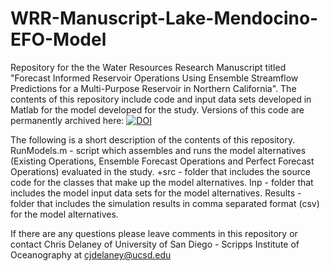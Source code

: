 # WRR-Manuscript-Lake-Mendocino-EFO-Model
Repository for the the Water Resources Research Manuscript titled "Forecast Informed Reservoir Operations Using Ensemble Streamflow Predictions for a Multi-Purpose Reservoir in Northern California".
The contents of this repository include code and input data sets developed in Matlab for the model developed for the study.
Versions of this code are permanently archived here: [![DOI](https://zenodo.org/badge/706760140.svg)](https://zenodo.org/doi/10.5281/zenodo.10019300)  

The following is a short description of the contents of this repository.
RunModels.m - script which assembles and runs the model alternatives (Existing Operations, Ensemble Forecast Operations and Perfect Forecast Operations) evaluated in the study.
+src - folder that includes the source code for the classes that make up the model alternatives.
Inp - folder that includes the model input data sets for the model alternatives.
Results - folder that includes the simulation results in comma separated format (csv) for the model alternatives.

If there are any questions please leave comments in this repository or contact Chris Delaney of University of San Diego - Scripps Institute of Oceanography at cjdelaney@ucsd.edu
